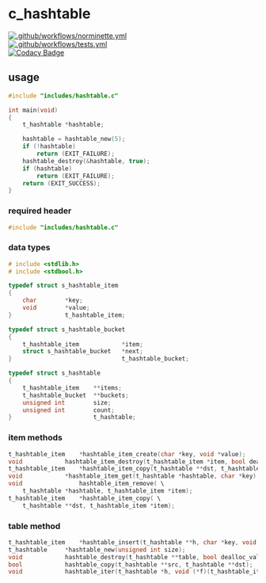 # c_hashtable

[![.github/workflows/norminette.yml](https://github.com/c3b5aw/c_hashtable/actions/workflows/norminette.yml/badge.svg)](https://github.com/c3b5aw/c_hashtable/actions/workflows/norminette.yml) <br />
[![.github/workflows/tests.yml](https://github.com/c3b5aw/c_hashtable/actions/workflows/tests.yml/badge.svg)](https://github.com/c3b5aw/c_hashtable/actions/workflows/tests.yml) <br />
[![Codacy Badge](https://app.codacy.com/project/badge/Grade/4dd2af2c25784a18a92d5ac8f55f426e)](https://www.codacy.com/gh/c3b5aw/c_hashtable/dashboard?utm_source=github.com&amp;utm_medium=referral&amp;utm_content=c3b5aw/c_hashtable&amp;utm_campaign=Badge_Grade)

## usage

```C
#include "includes/hashtable.c"

int	main(void)
{
	t_hashtable	*hashtable;

	hashtable = hashtable_new(5);
	if (!hashtable)
		return (EXIT_FAILURE);
	hashtable_destroy(&hashtable, true);
	if (hashtable)
		return (EXIT_FAILURE);
	return (EXIT_SUCCESS);
}
```

### required header
```C
#include "includes/hashtable.c"
```

### data types
```C
# include <stdlib.h>
# include <stdbool.h>

typedef struct s_hashtable_item
{
	char		*key;
	void		*value;
}				t_hashtable_item;

typedef struct s_hashtable_bucket
{
	t_hashtable_item			*item;
	struct s_hashtable_bucket	*next;
}								t_hashtable_bucket;

typedef struct s_hashtable
{
	t_hashtable_item	**items;
	t_hashtable_bucket	**buckets;
	unsigned int		size;
	unsigned int		count;
}						t_hashtable;
```

### item methods
```C
t_hashtable_item	*hashtable_item_create(char *key, void *value);
void			hashtable_item_destroy(t_hashtable_item *item, bool dealloc_value);
t_hashtable_item	*hashtable_item_copy(t_hashtable **dst, t_hashtable_item *item);
void			*hashtable_item_get(t_hashtable *hashtable, char *key);
void				hashtable_item_remove( \
	t_hashtable *hashtable, t_hashtable_item *item);
t_hashtable_item	*hashtable_item_copy( \
	t_hashtable **dst, t_hashtable_item *item);
```

### table method

```C
t_hashtable_item	*hashtable_insert(t_hashtable **h, char *key, void *value);
t_hashtable		*hashtable_new(unsigned int size);
void			hashtable_destroy(t_hashtable **table, bool dealloc_value);
bool			hashtable_copy(t_hashtable **src, t_hashtable **dst);
void			hashtable_iter(t_hashtable *h, void (*f)(t_hashtable_item *));
```